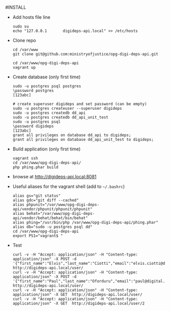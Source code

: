 #INSTALL

  * Add hosts file line
    
        sudo su
        echo "127.0.0.1       digideps-api.local" >> /etc/hosts

  * Clone repo
 
        cd /var/www
        git clone git@github.com:ministryofjustice/opg-digi-deps-api.git
    
        cd /var/www/opg-digi-deps-api
        vagrant up

  * Create database (only first time)
    
        sudo -u postgres psql postgres
        \password postgres
        [123abc]
    
        # create superuser digideps and set password (can be empty)
        sudo -u postgres createuser --superuser digideps
        sudo -u postgres createdb dd_api
        sudo -u postgres createdb dd_api_unit_test
        sudo -u postgres psql
        \password digideps
        [123abc]
        grant all privileges on database dd_api to digideps;
        grant all privileges on database dd_api_unit_test to digideps;

  * Build application (only first time)

        vagrant ssh
        cd /var/www/opg-digi-deps-api/
        php phing.phar build

  *  browse at http://digideps-api.local:8081

  * Useful aliases for the vagrant shell (add to `~/.bashrc`)

        alias gs="git status"
        alias gdc="git diff --cached"
        alias phpunit="/var/www/opg-digi-deps-api/vendor/phpunit/phpunit/phpunit"
        alias behat="/var/www/opg-digi-deps-api/vendor/behat/behat/bin/behat"
        alias phing="/usr/bin/php /var/www/opg-digi-deps-api/phing.phar"
        alias db="sudo -u postgres psql dd"
        cd /var/www/opg-digi-deps-api
        export PS1="vagrant$ "

  * Test

        curl -v -H "Accept: application/json" -H "Content-type: application/json" -X POST -d '{"first_name":"Elvis","last_name":"Ciotti","email":"elvis.ciotti@digital.justice.gov.uk"}'  http://digideps-api.local/user/
        curl -v -H "Accept: application/json" -H "Content-type: application/json" -X POST -d '{"first_name":"Paul","last_name":"Oforduru","email":"paul@digital.justice.gov.uk"}'  http://digideps-api.local/user/
        curl -v -H "Accept: application/json" -H "Content-type: application/json" -X GET  http://digideps-api.local/user/
        curl -v -H "Accept: application/json" -H "Content-type: application/json" -X GET  http://digideps-api.local/user/2
